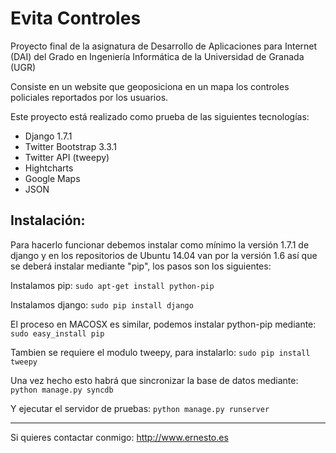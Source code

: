 Evita Controles
===============

Proyecto final de la asignatura de Desarrollo de Aplicaciones para Internet (DAI) del Grado en Ingeniería Informática de la Universidad de Granada (UGR)

Consiste en un website que geoposiciona en un mapa los controles policiales reportados por los usuarios.

Este proyecto está realizado como prueba de las siguientes tecnologías:

* Django 1.7.1
* Twitter Bootstrap 3.3.1
* Twitter API (tweepy)
* Hightcharts
* Google Maps
* JSON



Instalación:
------------
Para hacerlo funcionar debemos instalar como mínimo la versión 1.7.1 de django y en los repositorios de Ubuntu 14.04 van por la versión 1.6 así que se deberá instalar mediante "pip", los pasos son los siguientes:

Instalamos pip:
`sudo apt-get install python-pip`

Instalamos django:
`sudo pip install django`

El proceso en MACOSX es similar, podemos instalar python-pip mediante:
`sudo easy_install pip`


Tambien se requiere el modulo tweepy, para instalarlo:
`sudo pip install tweepy`

Una vez hecho esto habrá que sincronizar la base de datos mediante:
`python manage.py syncdb`

Y ejecutar el servidor de pruebas:
`python manage.py runserver`


---
Si quieres contactar conmigo: http://www.ernesto.es
